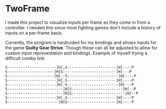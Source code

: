 # TwoFrame
I made this project to visualize inputs per frame as they come in from a controller.
I needed this since most fighting games don't include a history of inputs on a per-frame basis.


Currently, the program is hardcoded for my bindings and shows inputs for the game **Guilty Gear Strive**. Though
these can all be adjusted to allow for custom input representation and bindings.
Example of myself trying a difficult combo link:
```
S----------------------]H[,S----------------------]H[----P
S---------------------]H[S------------------------]H[---P
S---------------------]H[--S-----------------------]H[----P
S----------------------]H[,S----------------------]H[----P
S----------------------]H[-S-----------------------]H[---P
S-------------------------]H[S-----------------------]H[--P
S-------------------------]H[S------------------------]H[--P
S----------------------]H[,S----------------------]H[----P
S-----------------------]H[S----------------------]H[----P
```
